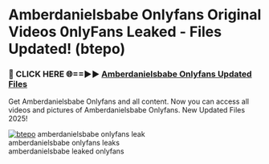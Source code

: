 # Amberdanielsbabe Onlyfans Original Videos 0nlyFans Leaked - Files Updated! (btepo)

<h3>🔴 CLICK HERE 🌐==►► <a href="https://tinyurl.com/3hn5wdd3" rel="nofollow">Amberdanielsbabe Onlyfans Updated Files</a></h3>

Get Amberdanielsbabe Onlyfans and all content. Now you can access all videos and pictures of Amberdanielsbabe Onlyfans. New Updated Files 2025!

[![btepo](https://i.imgur.com/4HnBqBT.gif)](https://tinyurl.com/3hn5wdd3)
amberdanielsbabe onlyfans leak<br>
amberdanielsbabe onlyfans leaks<br>
amberdanielsbabe leaked onlyfans
